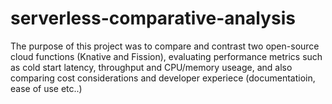 # serverless-comparative-analysis

The purpose of this project was to compare and contrast two open-source cloud functions (Knative and Fission), evaluating performance metrics such as cold start latency, throughput and CPU/memory useage, and also comparing cost considerations and developer experiece (documentatioin, ease of use etc..)
